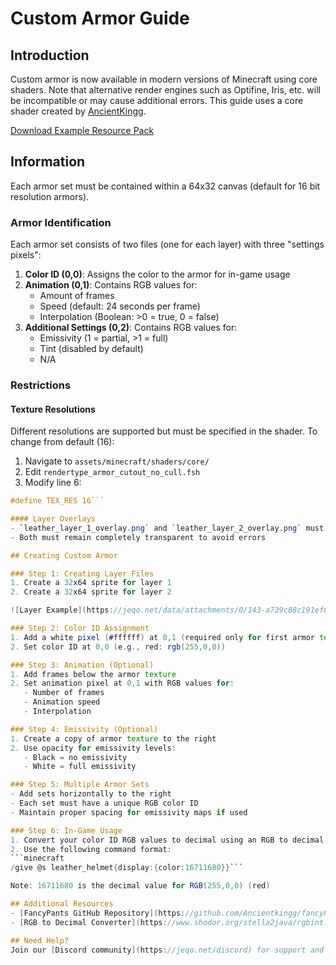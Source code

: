 # Custom Armor Guide

## Introduction
Custom armor is now available in modern versions of Minecraft using core shaders. Note that alternative render engines such as Optifine, Iris, etc. will be incompatible or may cause additional errors. This guide uses a core shader created by [AncientKingg](https://github.com/Ancientkingg/fancyPants).

[Download Example Resource Pack](https://jeqo.net/files/fancyPants-master.zip)

## Information

Each armor set must be contained within a 64x32 canvas (default for 16 bit resolution armors).

### Armor Identification
Each armor set consists of two files (one for each layer) with three "settings pixels":

1. **Color ID (0,0)**: Assigns the color to the armor for in-game usage
2. **Animation (0,1)**: Contains RGB values for:
   - Amount of frames
   - Speed (default: 24 seconds per frame)
   - Interpolation (Boolean: >0 = true, 0 = false)
3. **Additional Settings (0,2)**: Contains RGB values for:
   - Emissivity (1 = partial, >1 = full)
   - Tint (disabled by default)
   - N/A

### Restrictions

#### Texture Resolutions
Different resolutions are supported but must be specified in the shader. To change from default (16):

1. Navigate to `assets/minecraft/shaders/core/`
2. Edit `rendertype_armor_cutout_no_cull.fsh`
3. Modify line 6:
```glsl
#define TEX_RES 16```

#### Layer Overlays
- `leather_layer_1_overlay.png` and `leather_layer_2_overlay.png` must always exist
- Both must remain completely transparent to avoid errors

## Creating Custom Armor

### Step 1: Creating Layer Files
1. Create a 32x64 sprite for layer 1
2. Create a 32x64 sprite for layer 2

![Layer Example](https://jeqo.net/data/attachments/0/143-a739c88c191ef669b53351305c012d2a.jpg)

### Step 2: Color ID Assignment
1. Add a white pixel (#ffffff) at 0,1 (required only for first armor texture)
2. Set color ID at 0,0 (e.g., red: rgb(255,0,0))

### Step 3: Animation (Optional)
1. Add frames below the armor texture
2. Set animation pixel at 0,1 with RGB values for:
   - Number of frames
   - Animation speed
   - Interpolation

### Step 4: Emissivity (Optional)
1. Create a copy of armor texture to the right
2. Use opacity for emissivity levels:
   - Black = no emissivity
   - White = full emissivity

### Step 5: Multiple Armor Sets
- Add sets horizontally to the right
- Each set must have a unique RGB color ID
- Maintain proper spacing for emissivity maps if used

### Step 6: In-Game Usage
1. Convert your color ID RGB values to decimal using an RGB to decimal converter
2. Use the following command format:
```minecraft
/give @s leather_helmet{display:{color:16711680}}```

Note: 16711680 is the decimal value for RGB(255,0,0) (red)

## Additional Resources
- [FancyPants GitHub Repository](https://github.com/Ancientkingg/fancyPants)
- [RGB to Decimal Converter](https://www.shodor.org/stella2java/rgbint.html)

## Need Help?
Join our [Discord community](https://jeqo.net/discord) for support and discussions.